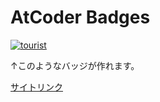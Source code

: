 AtCoder Badges
=====
[![tourist](https://img.shields.io/endpoint?url=https%3A%2F%2Fatcoder-badges.now.sh%2Fapi%2Fatcoder%2Fjson%2Ftourist)](https://atcoder.jp/users/tourist)

↑このようなバッジが作れます。

[サイトリンク](https://atcoder-badges.now.sh)
